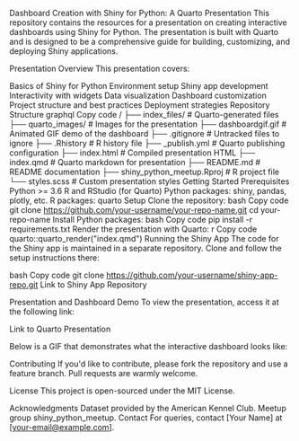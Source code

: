 Dashboard Creation with Shiny for Python: A Quarto Presentation
This repository contains the resources for a presentation on creating interactive dashboards using Shiny for Python. The presentation is built with Quarto and is designed to be a comprehensive guide for building, customizing, and deploying Shiny applications.

Presentation Overview
This presentation covers:

Basics of Shiny for Python
Environment setup
Shiny app development
Interactivity with widgets
Data visualization
Dashboard customization
Project structure and best practices
Deployment strategies
Repository Structure
graphql
Copy code
/
├── index_files/                # Quarto-generated files
├── quarto_images/              # Images for the presentation
├── dashboardgif.gif            # Animated GIF demo of the dashboard
├── .gitignore                  # Untracked files to ignore
├── .Rhistory                   # R history file
├── _publish.yml                # Quarto publishing configuration
├── index.html                  # Compiled presentation HTML
├── index.qmd                   # Quarto markdown for presentation
├── README.md                   # README documentation
├── shiny_python_meetup.Rproj   # R project file
└── styles.scss                 # Custom presentation styles
Getting Started
Prerequisites
Python >= 3.6
R and RStudio (for Quarto)
Python packages: shiny, pandas, plotly, etc.
R packages: quarto
Setup
Clone the repository:
bash
Copy code
git clone https://github.com/your-username/your-repo-name.git
cd your-repo-name
Install Python packages:
bash
Copy code
pip install -r requirements.txt
Render the presentation with Quarto:
r
Copy code
quarto::quarto_render("index.qmd")
Running the Shiny App
The code for the Shiny app is maintained in a separate repository. Clone and follow the setup instructions there:

bash
Copy code
git clone https://github.com/your-username/shiny-app-repo.git
Link to Shiny App Repository

Presentation and Dashboard Demo
To view the presentation, access it at the following link:

Link to Quarto Presentation

Below is a GIF that demonstrates what the interactive dashboard looks like:


Contributing
If you'd like to contribute, please fork the repository and use a feature branch. Pull requests are warmly welcome.

License
This project is open-sourced under the MIT License.

Acknowledgments
Dataset provided by the American Kennel Club.
Meetup group shiny_python_meetup.
Contact
For queries, contact [Your Name] at [your-email@example.com].